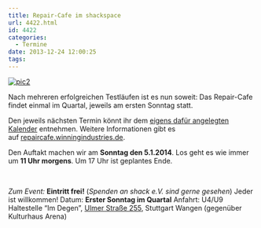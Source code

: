 ```yaml
---
title: Repair-Cafe im shackspace
url: 4422.html
id: 4422
categories:
  - Termine
date: 2013-12-24 12:00:25
tags:
---
```


[![pic2](https://blog.shackspace.de/wp-content/uploads/2013/12/pic2-300x202.png)](https://blog.shackspace.de/wp-content/uploads/2013/12/pic2.png)

Nach mehreren erfolgreichen Testläufen ist es nun soweit: Das Repair-Cafe findet einmal im Quartal, jeweils am ersten Sonntag statt.

Den jeweils nächsten Termin könnt ihr dem [eigens dafür angelegten Kalender](https://www.google.com/calendar/embed?src=winningindustries@googlemail.com&amp;ctz=Europe/Berlin) entnehmen.
Weitere Informationen gibt es auf [repaircafe.winningindustries.de](http://repaircafe.winningindustries.de/).

Den Auftakt machen wir am **Sonntag den 5.1.2014**.
Los geht es wie immer um **11 Uhr morgens**.
Um 17 Uhr ist geplantes Ende.

&nbsp;

_Zum Event:_
**Eintritt frei!** (_Spenden an shack e.V. sind gerne gesehen_) Jeder ist willkommen!
Datum: **Erster Sonntag im Quartal**
Anfahrt: U4/U9 Haltestelle “Im Degen”, [Ulmer Straße 255](https://blog.shackspace.de/?page_id=713), Stuttgart Wangen (gegenüber Kulturhaus Arena)